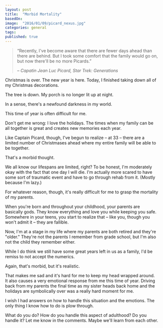 ```yaml
---
layout: post
title:  "Morbid Mortality"
basedOn: 
image:  "2016/01/09/picard_nexus.jpg"
categories: general
tags: 
published: true
---
```


<blockquote>
<p>
&ldquo;Recently, I've become aware that there are fewer days ahead than there are behind. But I took some comfort that the family would go on, but now there'll be no more Picards.&rdquo;
</p>

<cite>
&ndash; Capatin Jean Luc Picard, Star Trek: Generations
</cite>
</blockquote>

Christmas is over. The new year is here. Today, I finished taking down all of my Christmas decorations.

The tree is down. My porch is no longer lit up at night.

In a sense, there's a newfound darkness in my world.

This time of year is often difficult for me.

Don't get me wrong: I love the holidays. The times when my family can be all together is great and creates new memories each year.

Like Captain Picard, though, I've begun to realize &ndash; at 33 &ndash; there are a limited number of Christmases ahead where my entire family will be able to be together.

That's a morbid thought.

We all know our lifespans are limited, right? To be honest, I'm moderately okay with the fact that one day I will die. I'm actually more scared to have some sort of traumatic event and have to go through rehab from it. (Mostly because I'm lazy.)

For whatever reason, though, it's really difficult for me to grasp the mortality of my parents.

When you're born and throughout your childhood, your parents are basically gods. They know everything and love you while keeping you safe. Somewhere in your teens, you start to realize that &ndash; like you, though you won't admit it &ndash; they are fallible.

Now, I'm at a stage in my life where my parents are both retired and they're "older." They're not the parents I remember from grade school, but I'm also not the child they remember either.

While I do think we still have some great years left in us as a family, I'd be remiss to not accept the numerics.

Again, that's morbid, but it's realistic.

That makes me sad and it's hard for me to keep my head wrapped around. It also causes a very emotional response from me this time of year. Driving back from my parents the final time as my sister heads back home and the holidays are symbolically over was a really hard moment for me.

I wish I had answers on how to handle this situation and the emotions. The only thing I know how to do is plow through.

What do you do? How do you handle this aspect of adulthood? Do you handle it? Let me know in the comments. Maybe we'll learn from each other.
